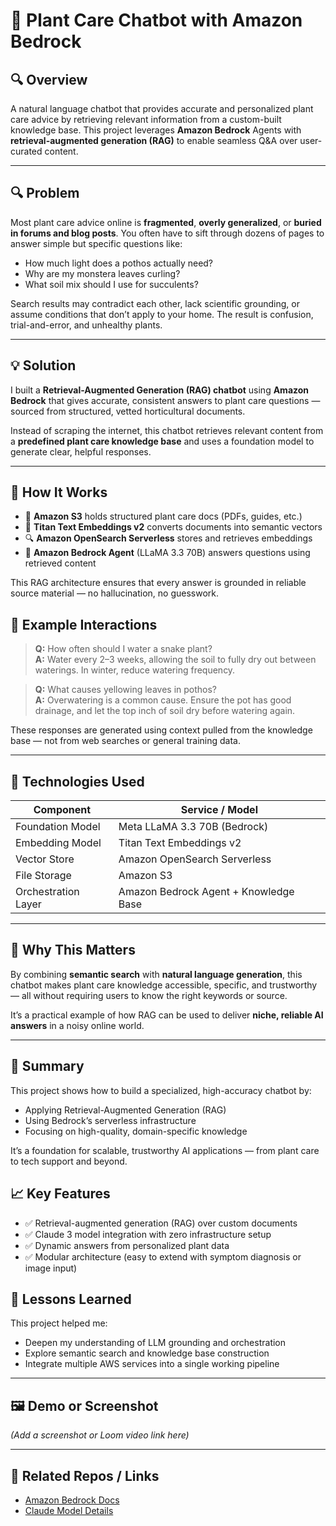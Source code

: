 # 🌿 Plant Care Chatbot with Amazon Bedrock

## 🔍 Overview
A natural language chatbot that provides accurate and personalized plant care advice by retrieving relevant information from a custom-built knowledge base. This project leverages **Amazon Bedrock** Agents with **retrieval-augmented generation (RAG)** to enable seamless Q&A over user-curated content.

---

## 🔍 Problem

Most plant care advice online is **fragmented**, **overly generalized**, or **buried in forums and blog posts**. You often have to sift through dozens of pages to answer simple but specific questions like:

- How much light does a pothos actually need?
- Why are my monstera leaves curling?
- What soil mix should I use for succulents?

Search results may contradict each other, lack scientific grounding, or assume conditions that don’t apply to your home. The result is confusion, trial-and-error, and unhealthy plants.

---

## 💡 Solution

I built a **Retrieval-Augmented Generation (RAG) chatbot** using **Amazon Bedrock** that gives accurate, consistent answers to plant care questions — sourced from structured, vetted horticultural documents.

Instead of scraping the internet, this chatbot retrieves relevant content from a **predefined plant care knowledge base** and uses a foundation model to generate clear, helpful responses.

---

## 🧠 How It Works

- 📄 **Amazon S3** holds structured plant care docs (PDFs, guides, etc.)
- 🧠 **Titan Text Embeddings v2** converts documents into semantic vectors
- 🔍 **Amazon OpenSearch Serverless** stores and retrieves embeddings
- 🤖 **Amazon Bedrock Agent** (LLaMA 3.3 70B) answers questions using retrieved content

This RAG architecture ensures that every answer is grounded in reliable source material — no hallucination, no guesswork.
## 💬 Example Interactions

> **Q:** How often should I water a snake plant?  
> **A:** Water every 2–3 weeks, allowing the soil to fully dry out between waterings. In winter, reduce watering frequency.

> **Q:** What causes yellowing leaves in pothos?  
> **A:** Overwatering is a common cause. Ensure the pot has good drainage, and let the top inch of soil dry before watering again.

These responses are generated using context pulled from the knowledge base — not from web searches or general training data.

---

## 🧰 Technologies Used

| Component             | Service / Model                     |
|----------------------|--------------------------------------|
| Foundation Model     | Meta LLaMA 3.3 70B (Bedrock)         |
| Embedding Model      | Titan Text Embeddings v2             |
| Vector Store         | Amazon OpenSearch Serverless         |
| File Storage         | Amazon S3                            |
| Orchestration Layer  | Amazon Bedrock Agent + Knowledge Base|

---

## 🌱 Why This Matters

By combining **semantic search** with **natural language generation**, this chatbot makes plant care knowledge accessible, specific, and trustworthy — all without requiring users to know the right keywords or source.

It’s a practical example of how RAG can be used to deliver **niche, reliable AI answers** in a noisy online world.

---

## 📝 Summary

This project shows how to build a specialized, high-accuracy chatbot by:
- Applying Retrieval-Augmented Generation (RAG)
- Using Bedrock’s serverless infrastructure
- Focusing on high-quality, domain-specific knowledge

It’s a foundation for scalable, trustworthy AI applications — from plant care to tech support and beyond.
## 📈 Key Features

- ✅ Retrieval-augmented generation (RAG) over custom documents
- ✅ Claude 3 model integration with zero infrastructure setup
- ✅ Dynamic answers from personalized plant data
- ✅ Modular architecture (easy to extend with symptom diagnosis or image input)


## 📝 Lessons Learned

This project helped me:

- Deepen my understanding of LLM grounding and orchestration
- Explore semantic search and knowledge base construction
- Integrate multiple AWS services into a single working pipeline

---

## 🖼️ Demo or Screenshot

_(Add a screenshot or Loom video link here)_

---

## 📎 Related Repos / Links

- [Amazon Bedrock Docs](https://docs.aws.amazon.com/bedrock/latest/userguide/what-is-bedrock.html)
- [Claude Model Details](https://www.anthropic.com/index/claude)
